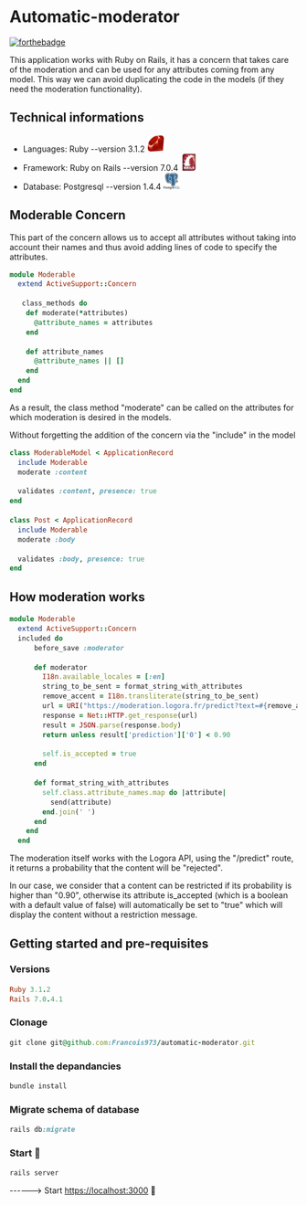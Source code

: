 # Automatic-moderator

[![forthebadge](https://forthebadge.com/images/badges/made-with-ruby.svg)](https://forthebadge.com)

This application works with Ruby on Rails, it has a concern that takes care of the moderation and can be used for any attributes coming from any model. This way we can avoid duplicating the code in the models (if they need the moderation functionality).

## Technical informations

- Languages: Ruby --version 3.1.2   <img src="https://raw.githubusercontent.com/devicons/devicon/master/icons/ruby/ruby-original.svg" alt="ruby" width="30" height="30"/>
- Framework: Ruby on Rails --version 7.0.4   <img src="https://raw.githubusercontent.com/devicons/devicon/master/icons/rails/rails-original-wordmark.svg" alt="rails" width="30" height="30" alt="rails"/>
- Database: Postgresql --version 1.4.4   <img src="https://raw.githubusercontent.com/devicons/devicon/master/icons/postgresql/postgresql-original-wordmark.svg" alt="postgresql" width="30" height="30" alt="postgresql"/>


## Moderable Concern

This part of the concern allows us to accept all attributes without taking into account their names and thus avoid adding lines of code to specify the attributes.

```ruby
module Moderable
  extend ActiveSupport::Concern
  
   class_methods do
    def moderate(*attributes)
      @attribute_names = attributes
    end

    def attribute_names
      @attribute_names || []
    end
  end
end
```

As a result, the class method "moderate" can be called on the attributes for which moderation is desired in the models.

Without forgetting the addition of the concern via the "include" in the model

```ruby
class ModerableModel < ApplicationRecord
  include Moderable
  moderate :content

  validates :content, presence: true
end

class Post < ApplicationRecord
  include Moderable
  moderate :body

  validates :body, presence: true
end
```


## How moderation works

```ruby
module Moderable
  extend ActiveSupport::Concern
  included do
      before_save :moderator

      def moderator
        I18n.available_locales = [:en]
        string_to_be_sent = format_string_with_attributes
        remove_accent = I18n.transliterate(string_to_be_sent)
        url = URI("https://moderation.logora.fr/predict?text=#{remove_accent}")
        response = Net::HTTP.get_response(url)
        result = JSON.parse(response.body)
        return unless result['prediction']['0'] < 0.90

        self.is_accepted = true
      end

      def format_string_with_attributes
        self.class.attribute_names.map do |attribute|
          send(attribute)
        end.join(' ')
      end
    end
  end
```

The moderation itself works with the Logora API, using the "/predict" route, it returns a probability that the content will be "rejected". 

In our case, we consider that a content can be restricted if its probability is higher than "0.90", otherwise its attribute is_accepted (which is a boolean with a default value of false) will automatically be set to "true" which will display the content without a restriction message.

## Getting started and pre-requisites

### Versions

```ruby
Ruby 3.1.2
Rails 7.0.4.1
```
### Clonage

```ruby
git clone git@github.com:Francois973/automatic-moderator.git
```

### Install the depandancies

```ruby
bundle install
```

### Migrate schema of database

```ruby
rails db:migrate
```

### Start 🚀

```ruby
rails server
```
------> Start [https://localhost:3000](https://localhost:3000) 💎
